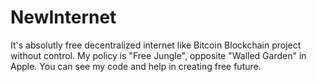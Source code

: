 # NewInternet
It's absolutly free decentralized internet like Bitcoin Blockchain project without control. My policy is "Free Jungle", opposite "Walled Garden" in Apple. You can see my code and help in creating free future.
